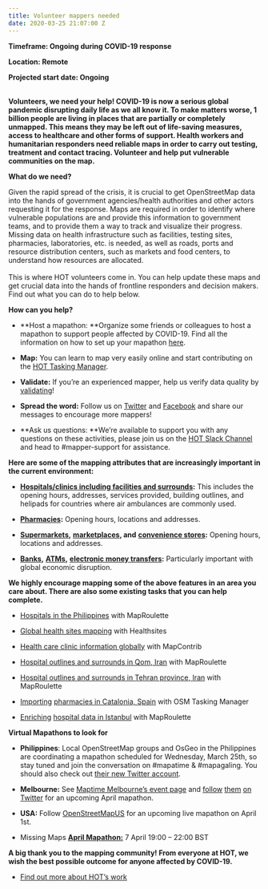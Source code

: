 ```yaml
---
title: Volunteer mappers needed
date: 2020-03-25 21:07:00 Z
---
```


**Timeframe: Ongoing during COVID-19 response**

**Location: Remote**

**Projected start date: Ongoing**

\
**Volunteers, we need your help! COVID-19 is now a serious global pandemic disrupting daily life as we all know it. To make matters worse, 1 billion people are living in places that are partially or completely unmapped. This means they may be left out of life-saving measures, access to healthcare and other forms of support. Health workers and humanitarian responders need reliable maps in order to carry out testing, treatment and contact tracing. Volunteer and help put vulnerable communities on the map.**

**What do we need?**

Given the rapid spread of the crisis, it is crucial to get OpenStreetMap data into the hands of government agencies/health authorities and other actors requesting it for the response. Maps are required in order to identify where vulnerable populations are and provide this information to government teams, and to provide them a way to track and visualize their progress. Missing data on health infrastructure such as facilities, testing sites, pharmacies, laboratories, etc. is needed, as well as roads, ports and resource distribution centers, such as markets and food centers, to understand how resources are allocated. \
\
This is where HOT volunteers come in. You can help update these maps and get crucial data into the hands of frontline responders and decision makers. Find out what you can do to help below.

**How can you help?**

* **Host a mapathon: **Organize some friends or colleagues to host a mapathon to support people affected by COVID-19. Find all the information on how to set up your mapathon [here](http://www.missingmaps.org/host/).

* **Map:** You can learn to map very easily online and start contributing on the [HOT Tasking Manager](https://tasks.hotosm.org/learn).

* **Validate:** If you’re an experienced mapper, help us verify data quality by [validating](http://www.missingmaps.org/validate/)!

* **Spread the word:** Follow us on [Twitter](https://twitter.com/hotosm) and [Facebook](https://www.facebook.com/hotosm/) and share our messages to encourage more mappers!

* **Ask us questions: **We’re available to support you with any questions on these activities, please join us on the [HOT Slack Channel](http://slack.hotosm.org/) and head to #mapper-support for assistance.

**Here are some of the mapping attributes that are increasingly important in the current environment:**

* **[Hospitals/clinics including facilities and surrounds](https://wiki.openstreetmap.org/wiki/Key:healthcare):** This includes the opening hours, addresses, services provided, building outlines, and helipads for countries where air ambulances are commonly used.

* **[Pharmacies](https://wiki.openstreetmap.org/wiki/Tag:amenity%3Dpharmacy):** Opening hours, locations and addresses.

* **[Supermarkets](https://wiki.openstreetmap.org/wiki/Tag:shop%3Dsupermarket),** **[marketplaces](https://wiki.openstreetmap.org/wiki/Tag:amenity%3Dmarketplace), and** **[convenience stores](https://wiki.openstreetmap.org/wiki/Tag:shop%3Dconvenience):** Opening hours, locations and addresses.

* **[Banks](https://wiki.openstreetmap.org/wiki/Tag:amenity%3Dbank),** **[ATMs](https://wiki.openstreetmap.org/wiki/Tag:amenity%3Datm),** **[electronic money transfers](https://wiki.openstreetmap.org/wiki/Tag:amenity%3Dmoney_transfer):** Particularly important with global economic disruption.

**We highly encourage mapping some of the above features in an area you care about. There are also some existing tasks that you can help complete.**

* [Hospitals in the Philippines](https://maproulette.org/browse/challenges/12979) with MapRoulette

* [Global health sites mapping](https://gitlab.com/dickoa/rhealthsites) with Healthsites

* [Health care clinic information globally](https://www.mapcontrib.xyz/t/35127d) with MapContrib

* [Hospital outlines and surrounds in Qom, Iran](https://maproulette.org/browse/challenges/12983) with MapRoulette

* [Hospital outlines and surrounds in Tehran province, Iran](https://maproulette.org/browse/challenges/12981) with MapRoulette

* [Importing](https://tareas.openstreetmap.es/project/157#task/318https://tareas.openstreetmap.es/project/157#task/318) [pharmacies in Catalonia, Spain](https://tareas.openstreetmap.es/project/157#task/318https://tareas.openstreetmap.es/project/157#task/318) with OSM Tasking Manager

* [Enriching](https://maproulette.org/browse/challenges/12988) [hospital data in Istanbul](https://maproulette.org/browse/challenges/12988) with MapRoulette

**Virtual Mapathons to look for**

* **Philippines**: Local OpenStreetMap groups and OsGeo in the Philippines are coordinating a mapathon scheduled for Wednesday, March 25th, so stay tuned and join the conversation on #mapatime & #mapagaling. You should also check out [their new Twitter account](https://twitter.com/mappingministry).

* **Melbourne:** See [Maptime Melbourne’s event page](https://www.meetup.com/en-AU/Maptime-Melbourne/) and [follow](https://twitter.com/maptimemelb) [them](https://twitter.com/maptimemelb) [on Twitter](https://twitter.com/maptimemelb) for an upcoming April mapathon.

* **USA:** Follow [OpenStreetMapUS](https://twitter.com/OpenStreetMapUS/status/1240460820158582784) for an upcoming live mapathon on April 1st.

* Missing Maps **[April Mapathon:](https://www.eventbrite.co.uk/e/online-missing-maps-april-mapathon-tickets-99003635539)** 7 April 19:00 – 22:00 BST

**A big thank you to the mapping community! From everyone at HOT, we wish the best possible outcome for anyone affected by COVID-19.**

* [Find out more about HOT’s work](https://www.hotosm.org/)